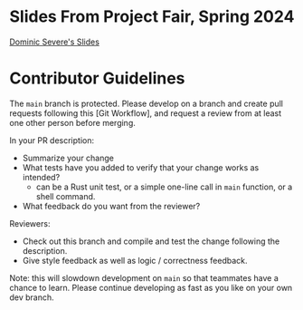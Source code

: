 # Slides From Project Fair, Spring 2024

[Dominic Severe's Slides](https://docs.google.com/presentation/d/14ZIPUVmaSvwBqqNX1rT2Jot1E7lo8r0lFpHOoKVAPtE/edit#slide=id.g2e34ceb0e26_0_7)

# Contributor Guidelines

The `main` branch is protected. Please develop on a branch and create pull requests following this [Git Workflow],
and request a review from at least one other person before merging.

In your PR description:
* Summarize your change
* What tests have you added to verify that your change works as intended?
  * can be a Rust unit test, or a simple one-line call in `main` function, or a shell command. 
* What feedback do you want from the reviewer?

Reviewers:
* Check out this branch and compile and test the change following the description.
* Give style feedback as well as logic / correctness feedback.

Note: this will slowdown development on `main` so that teammates have a chance to learn.
Please continue developing as fast as you like on your own dev branch.
